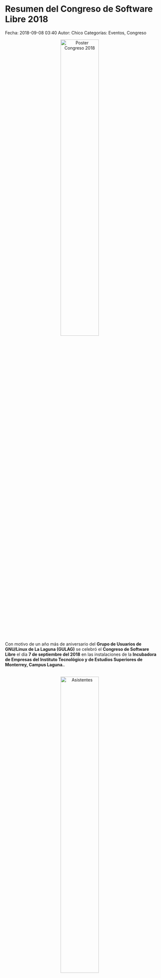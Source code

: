 Resumen del Congreso de Software Libre 2018
==================================

Fecha: 2018-09-08 03:40
Autor: Chico
Categorías: Eventos, Congreso

<center>
<img class="img-responsive" style="width:50%;height:auto;margin-right:12px;" src="2018-09-07-congreso/GULAG-Congreso-2018-Poster.png" alt="Poster Congreso 2018" width="250" height="325">
</center>

<br />

Con motivo de un año más de aniversario del **Grupo de Usuarios de GNU/Linux de La Laguna (GULAG)** se celebró el **Congreso de Software Libre** el día **7 de septiembre del 2018** en las instalaciones de la **Incubadora de Empresas del Instituto Tecnológico y de Estudios Superiores de Monterrey, Campus Laguna.**.

<!-- break -->

<br />

<center>
<a class="img-responsive" href="2018-09-08-resumen-congreso-2018/asistentes-1.jpg"><img class="img-responsive" style="width:50%;height:auto;margin-right:12px;" src="2018-09-08-resumen-congreso-2018/asistentes-1.jpg" alt="Asistentes" width="250" height="325"></a>
</center>

<br />

<center>
<a class="img-responsive" href="2018-09-08-resumen-congreso-2018/asistentes-2.jpg"><img class="img-responsive" style="width:50%;height:auto;margin-right:12px;" src="2018-09-08-resumen-congreso-2018/asistentes-2.jpg" alt="Asistentes" width="250" height="325"></a>
</center>

<br />

Se contó con la asistencia de más de 200 personas de los ámbitos académico, empresarial, gubernamental y público en general de los estados de **Coahuila** (Torreón, Matamoros, Saltillo, Francisco I. Madero, San Pedro de las Colonias), **Durango** (Gómez Palacio, Lerdo, Durango), **Quintana Roo** (Chetumal), **Nuevo León** (Monterrey), **San Luis Potosí** (Matehuala) y **Ciudad de México** quienes aprendieron de las conferencias y talleres que para ellos se preparó.

### Conferencias

<br />

<center>
<a class="img-responsive" href="2018-09-08-resumen-congreso-2018/Conferencia-osm.jpg"><img class="img-responsive" style="width:50%;height:auto;margin-right:12px;" src="2018-09-08-resumen-congreso-2018/Conferencia-osm.jpg" alt="Conferencia OSM" width="250" height="325"></a>
</center>

<br />

Un resumen de la conferencia **"De los mapatones de transporte público a una red global de datos colaborativos" de Céline Lorraine Jacquin (OpenStreetMaps, GeoChicas)** es:

_Como parte de un modelo abierto de gobernanza y planeación de ciudades basada en datos, presentamos una estrategia interinstitucional con las comunidades locales, para la generación participativa de datos estandarizados (GTFS) sobre el transporte público en diferentes ciudades del mundo que se pueden compilar en una plataforma global abierta y facilitar la investigación, regulación y planificación urbana, entre países y continentes._

_La información en formato abierto busca ser operable en Openstreetmap y en cualquier plataforma al mismo tiempo para la consulta ciudadana y su integración con tecnologías de ruteo, mejorar la experiencia de accesibilidad y modelar con el objetivo de una planificación urbana más eficiente y equitativa._

_La intención general es compartir datos en el mismo formato estándar (GTFS), metodologías de recopilación de datos, experiencias, capacitación en el ciclo completo de la encuesta para insertar los datos en el proceso de planificación urbana._

<br />

<center>
<a class="img-responsive" href="2018-09-08-resumen-congreso-2018/Conferencia-mozilla.jpg"><img class="img-responsive" style="width:50%;height:auto;margin-right:12px;" src="2018-09-08-resumen-congreso-2018/Conferencia-mozilla.jpg" alt="Conferencia Mozilla" width="250" height="325"></a>
</center>

<br />

En la conferencia **"Seguridad, Privacidad y Vigilancia en Internet" de Odin Mojica (Mozilla México)** se resaltaron los principios y fundamentos del Software Libre. Se habló de la privacidad de la información y también de como compañías usan software libre para un beneficio personal olvidándose de los principios del software libre.

Se creó una conciencia de que tantos datos emitimos y que luego no nos damos cuenta y existen consecuencias directas e indirectas, pero podríamos decir que es "normal" en esta etapa de la información... de como nos hemos vuelto devoradores de datos y es una realidad, ya sean megas y gigas en ocasiones innecesariamente y eso ocasiona o desborda otros acciones por parte de los ISP.

<br />

<center>
<a class="img-responsive" href="2018-09-08-resumen-congreso-2018/Conferencia-zk.jpg"><img class="img-responsive" style="width:50%;height:auto;margin-right:12px;" src="2018-09-08-resumen-congreso-2018/Conferencia-zk.jpg" alt="Conferencia Seguridad" width="250" height="325"></a>
</center>

<br />

En la conferencia **"RansomWare: un reto para las PYMES mexicanas" de Antonio Gurza (Ethergroup, GULAG)** él nos habló del Ransomware (del inglés ransom, 'rescate', y ware, 'por software'), el cual es un tipo de programa dañino que restringe el acceso a determinadas partes o archivos del sistema infectado, y pide un rescate a cambio de quitar esta restricción. Algunos tipos de ransomware cifran los archivos del sistema operativo inutilizando el dispositivo y coaccionando al usuario a pagar el rescate.


### Talleres simultáneos

Después de las conferencias los asistentes satisficieron el paladar con el servicio de FoodTrucks así como de los restaurantes de su elección; para acto seguido iniciar con uno de los seis talleres simultáneos en los que se registrarón. Los talleres fueron:

<br />

<center>
<a class="img-responsive" href="2018-09-08-resumen-congreso-2018/html5.jpg"><img class="img-responsive" style="width:50%;height:auto;margin-right:12px;" src="2018-09-08-resumen-congreso-2018/html5.jpg" alt="Taller HTML5" width="250" height="325"></a>
</center>

<br />

* **"Introducción a la edición del mapa base de Openstreetmap con enfoque humanitarios" por Céline Jacquin**.
* **"Electrónica con Arduino" por Gabriel Peña**.
* **"Análisis de Stack, su organización y explotación" Por Imir Torres**.
* **"Controla tu empresa con software libre con Odoo" por Jesús Alan Ramos Rodríguez**.
* **"Prueba tu código de forma automática con Travis" por Luis Martin Triana Olea**.
* **"Desarrollo Web con HTML5, CSS3 y JavaScript." por Pablo Ulises González Jaquez**.

<br />

<center>
<a class="img-responsive" href="2018-09-08-resumen-congreso-2018/odoo.jpg"><img class="img-responsive" style="width:50%;height:auto;margin-right:12px;" src="2018-09-08-resumen-congreso-2018/odoo.jpg" alt="Taller Odoo" width="250" height="325"></a>
</center>

<br />

La entrada a las conferencias y a los talleres fue, como siempre, **sin costo**.

### Agradecimientos:

Agradecemos la participación y apoyo de la sede, **Incubadora de Empresas del Instituto Tecnológico y de Estudios Superiores de Monterrey, Campus Laguna.**.

Agradecemos también a los patrocinadores:

<br />

<center>
<a class="img-responsive" href="2018-09-07-congreso/Patrocinadores.png"><img class="img-responsive" style="width:50%;height:auto;margin-right:12px;" src="2018-09-07-congreso/Patrocinadores.png" alt="Patrocinadores" width="325" height="250"></a>
</center>

<center>
<a class="img-responsive" href="2018-09-07-congreso/Patrocinadores2.png"><img class="img-responsive" style="width:50%;height:auto;margin-right:12px;" src="2018-09-07-congreso/Patrocinadores2.png" alt="Más patrocinadores" width="325" height="250"></a>
</center>

<center>
<a class="img-responsive" href="2018-09-08-resumen-congreso-2018/OCV.png"><img class="img-responsive" style="width:25%;height:auto;margin-right:12px;" src="2018-09-08-resumen-congreso-2018/OCV.png" alt="OCV patrocina" width="200" height="100"></a>
</center>

<br />

Damos las gracias a el respetable público esperando lo enseñado este día les sea de utilidad.

De igual manera agradecemos a todos los miembros del GULAG que de una u otra forma colaboraron para la realización de este congreso.

<br />

<center>
<a class="img-responsive" href="2018-09-08-resumen-congreso-2018/Gulag-Final.jpg"><img class="img-responsive" style="width:70%;height:auto;margin-right:12px;" src="2018-09-08-resumen-congreso-2018/Gulag-Final.jpg" alt="Foto final en Congreso Software Libre 2018" width="325" height="250"></a>
</center>

<br />

### Promoción en medios de comunicación:
**18 agosto 2018 - 106.7 FM** : En [video](https://www.facebook.com/comarcadetodoss/videos/1291826967620601/) o [audio (.ogg)](2018-09-07-congreso/2018-08-18-Promocion-Congreso-Software-Libre-2018-en-Radio-106.7-FM.ogg)

**8 septiembre 2018 - Milenio Laguna** : [pdf](2018-09-08-resumen-congreso-2018/Milenio-2018-09-08-Congreso-2018.pdf)

### Redes sociales:

[Facebook](https://www.facebook.com/groups/282427405174957/)

[Twitter](https://twitter.com/gulagmexico)

[Telegram](https://t.me/joinchat/AfjJPUm4OTpkxyAtZeylhg)

<br />

**Los esperamos el siguiente año :-D**

**Vive libre, se libre, usa software libre.**

### Descargas

* [Poster Congreso de Software Libre 2018](2018-09-07-congreso/GULAG-Congreso-2018-Poster.png)
